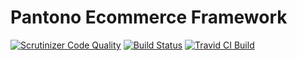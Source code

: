 Pantono Ecommerce Framework
===========================

[![Scrutinizer Code Quality](https://scrutinizer-ci.com/g/pantono/pantono/badges/quality-score.png?b=master)](https://scrutinizer-ci.com/g/pantono/pantono/?branch=master)
[![Build Status](https://scrutinizer-ci.com/g/pantono/pantono/badges/build.png?b=master)](https://scrutinizer-ci.com/g/pantono/pantono/build-status/master)
[![Travid CI Build](https://travis-ci.org/pantono/pantono.svg)](https://travis-ci.org/pantono/pantono)
